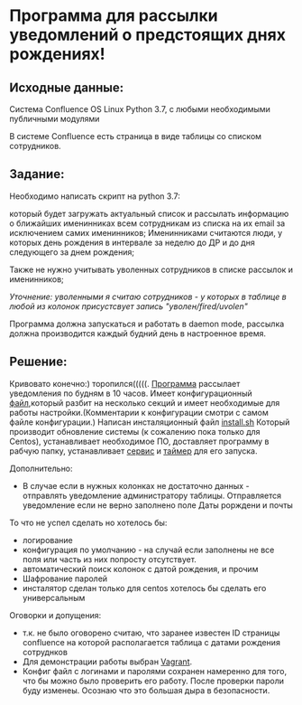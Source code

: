 # Программа для  рассылки уведомлений о предстоящих днях рождениях!
## Исходные данные:
Система Confluence
OS Linux
Python 3.7, с любыми необходимыми публичными модулями

В системе Confluence есть страница в виде таблицы со списком сотрудников.
## Задание:
Необходимо написать скрипт на python 3.7:

который будет загружать актуальный список и рассылать информацию о ближайших именинниках всем сотрудникам из списка на их email за исключением самих именинников;
Именинниками считаются люди, у которых день рождения в интервале за неделю до ДР и до дня следующего за днем рождения;

Также не нужно учитывать уволенных сотрудников в списке рассылок и именинников;

_Уточнение: уволенными я считаю сотрудников - у которых в таблице в любой из колонок присустсвует запись "уволен/fired/uvolen"_

Программа должна запускаться и работать в daemon mode, рассылка должна производится каждый будний день в настроенное время.
## Решение:
Кривовато конечно:) торопился(((((. 
[Программа](sendmail.py) рассылает уведомления по будням в 10 часов. Имеет конфигурационный [файл](config.conf),который разбит на несколько секций  и имеет необходимые для работы настройки.(Комментарии к конфигурации смотри с самом файле конфигурации.) 
Написан инсталяционный файл [install.sh](install.sh) Который производит обновление системы (к сожалению пока только для Centos), устанавливает необходимое ПО, доставляет программу в рабчую папку, устанавливает [сервис](mailsender.service) и [таймер](mailsender.timer) для его запуска.


Дополнительно:
 - В случае если в нужных колонках не достаточно данных - отправлять уведомление администратору таблицы. Отправляется уведомление если не верно заполнено поле Даты рорждени и почты

То что не успел сделать но хотелось бы:
- логирование
- конфигурация по умолчанию - на случай если заполнены не все поля или часть из них попросту отсутствует.
- автоматический поиск  колонок с датой рождения, и прочим
- Шафрование паролей
- инсталятор сделан только для centos хотелось бы сделать его универсальным

Оговорки и допущения:
- т.к. не было оговорено считаю, что заранее известен ID  страницы confluence на которой располагается таблица с датами рождения сотруднков
- Для демонстрации работы выбран [Vagrant](Vagrantfile).
- Конфиг файл с логинами и паролями сохранен намеренно для того, что бы можно было проверить его работу. После проверки  пароли буду изменеы. Осознаю что это большая дыра в безопасности.
